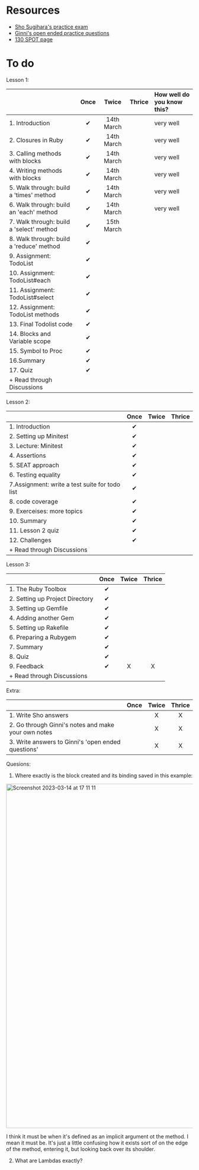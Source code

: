 # Resources
- [Sho Sugihara's practice exam](https://github.com/W-Sho-Sugihara/RB139/blob/154a5266422be74bb45d3f07805f8a4614fbff98/study_questions.md)
- [Ginni's open ended practice questions](https://github.com/SandyRodger/rb130_139/blob/main/study_guide/practice_questions.md)
- [130 SPOT page](https://fine-ocean-68c.notion.site/RB130-f6bd27b56d7d47f3a061355d5115d954?p=71431f12acba4489ab22d98a3c6a5c6d&pm=s)

# To do

Lesson 1:

|  | Once | Twice | Thrice | How well do you know this? |
| :--- | :---: | :---: | :---: | :--- |
|1. Introduction|       ✔     |    14th March        |    | very well|
|2. Closures in Ruby|       ✔     |     14th March       |    |very well|
|3.  Calling methods with blocks|       ✔     |     14th March       |    |very well|
|4.  Writing methods with blocks|       ✔     |      14th March      |    |very well|
|5.  Walk through: build a 'times' method|       ✔     |   14th March      |    |very well|
|6. Walk through: build an 'each' method |       ✔     |    14th March      |    |very well|
|7.  Walk through: build a 'select' method|       ✔     |     15th March       |    |       |
|8.  Walk through: build a 'reduce' method |       ✔     |            |    |       |
|9.  Assignment: TodoList |       ✔     |           |    |       |
|10. Assignment: TodoList#each |       ✔     |            |    |       |
|11. Assignment: TodoList#select |       ✔     |            |    |       |
|12. Assignment: TodoList methods |       ✔     |            |    |       |
|13.  Final Todolist code |       ✔     |            |    |       |
| 14. Blocks and Variable scope|       ✔     |            |    |       |
| 15.  Symbol to Proc |       ✔     |            |    |       |
| 16.Summary |       ✔     |            |    |       |
| 17.  Quiz |       ✔     |          |    |       |
| + Read through Discussions |            |          |    |       |



Lesson 2:

|  | Once | Twice | Thrice |
| :--- | :---: | :---: | :---: |
|1. Introduction|       ✔     |            |    |
|2. Setting up Minitest|       ✔     |            |    |
|3. Lecture: Minitest|       ✔     |            |    |
|4.  Assertions|       ✔     |            |    |
|5. SEAT approach |       ✔     |            |    |
|6. Testing equality|       ✔     |            |    |
|7.Assignment: write a test suite for todo list|       ✔     |            |    |
|8. code coverage |       ✔     |            |    |
|9. Exerceises: more topics|       ✔     |           |    |
|10. Summary|       ✔     |            |    |
|11. Lesson 2 quiz|       ✔     |            |    |
| 12.  Challenges |       ✔     |          |    |
| + Read through Discussions |            |          |    |


Lesson 3:

|  | Once | Twice | Thrice |
| :--- | :---: | :---: | :---: |
|1. The Ruby Toolbox|       ✔     |            |    |
|2. Setting up Project Directory|       ✔     |            |    |
|3. Setting up Gemfile|       ✔     |            |    |
|4.  Adding another Gem|       ✔     |            |    |
|5. Setting up Rakefile |       ✔     |            |    |
|6. Preparing a Rubygem|       ✔     |            |    |
|7. Summary|       ✔     |            |    |
|8. Quiz|       ✔     |            |    |
|9. Feedback|       ✔     |     X      |  X  |
| + Read through Discussions |            |          |    |


Extra:

|  | Once | Twice | Thrice |
| :--- | :---: | :---: | :---: |
|1. Write Sho answers|            |     X       |  X  |
|2. Go through Ginni's notes and make your own notes|            |      X      | X   |
|3. Write answers to Ginni's 'open ended questions'|            |      X      |  X  |

Quesions:

1.  Where exactly is the block created and its binding saved in this example:

<img width="928" alt="Screenshot 2023-03-14 at 17 11 11" src="https://user-images.githubusercontent.com/78854926/225084398-73ad2689-2e79-4834-a0d3-c5fb2fb5a250.png">

I think it must be when it's defined as an implicit argument ot the method. I mean it must be. It's just a little confusing how it exists sort of on the edge of the method, entering it, but looking back over its shoulder.

2. What are Lambdas exactly?

